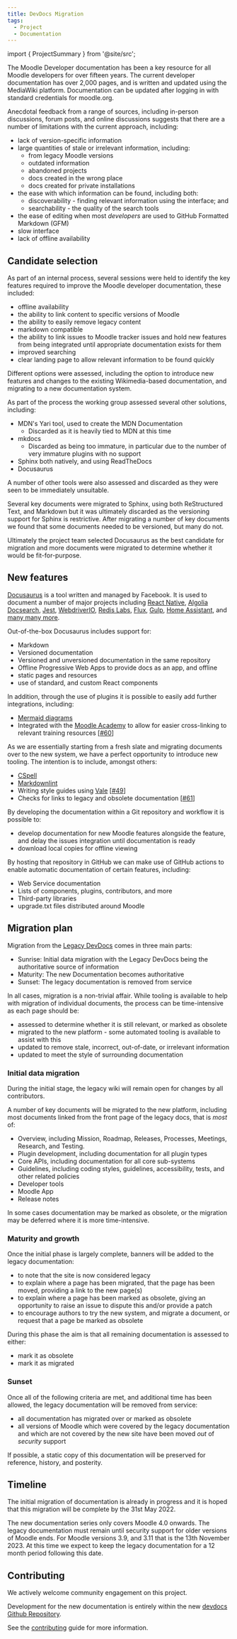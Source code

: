 ```yaml
---
title: DevDocs Migration
tags:
  - Project
  - Documentation
---
```


import { ProjectSummary } from '@site/src';

<ProjectSummary
    projectName="docs/migration"
/>

The Moodle Developer documentation has been a key resource for all Moodle developers for over fifteen years. The current developer documentation has over 2,000 pages, and is written and updated using the MediaWiki platform. Documentation can be updated after logging in with standard credentials for moodle.org.

Anecdotal feedback from a range of sources, including in-person discussions, forum posts, and online discussions suggests that there are a number of limitations with the current approach, including:

- lack of version-specific information
- large quantities of stale or irrelevant information, including:
  - from legacy Moodle versions
  - outdated information
  - abandoned projects
  - docs created in the wrong place
  - docs created for private installations
- the ease with which information can be found, including both:
  - discoverability - finding relevant information using the interface; and
  - searchability - the quality of the search tools
- the ease of editing when most _developers_ are used to GitHub Formatted Markdown (GFM)
- slow interface
- lack of offline availability

## Candidate selection

As part of an internal process, several sessions were held to identify the key features required to improve the Moodle developer documentation, these included:

- offline availability
- the ability to link content to specific versions of Moodle
- the ability to easily remove legacy content
- markdown compatible
- the ability to link issues to Moodle tracker issues and hold new features from being integrated until appropriate documentation exists for them
- improved searching
- clear landing page to allow relevant information to be found quickly

Different options were assessed, including the option to introduce new features and changes to the existing Wikimedia-based documentation, and migrating to a new documentation system.

As part of the process the working group assessed several other solutions, including:

<!-- cspell:ignore yari -->
<!-- cspell:ignore mkdocs -->

- MDN's Yari tool, used to create the MDN Documentation
  - Discarded as it is heavily tied to MDN at this time
- mkdocs
  - Discarded as being too immature, in particular due to the number of very immature plugins with no support
- Sphinx both natively, and using ReadTheDocs
- Docusaurus

A number of other tools were also assessed and discarded as they were seen to be immediately unsuitable.

Several key documents were migrated to Sphinx, using both ReStructured Text, and Markdown but it was ultimately discarded as the versioning support for Sphinx is restrictive. After migrating a number of key documents we found that some documents needed to be versioned, but many do not.

Ultimately the project team selected Docusaurus as the best candidate for migration and more documents were migrated to determine whether it would be fit-for-purpose.

## New features

[Docusaurus](https://docusaurus.io) is a tool written and managed by Facebook. It is used to document a number of major projects including [React Native](https://reactnative.dev), [Algolia Docsearch](https://docsearch.algolia.com), [Jest](https://jestjs.io), [WebdriverIO](https://webdriver.io), [Redis Labs](https://developer.redis.com), [Flux](https://facebook.github.io/flux), [Gulp](https://gulpjs.com), [Home Assistant](https://developers.home-assistant.io/), and [many many more](https://docusaurus.io/showcase).

Out-of-the-box Docusaurus includes support for:

- Markdown
- Versioned documentation
- Versioned and unversioned documentation in the same repository
- Offline Progressive Web Apps to provide docs as an app, and offline
- static pages and resources
- use of standard, and custom React components

In addition, through the use of plugins it is possible to easily add further integrations, including:

- [Mermaid diagrams](https://mermaid-js.github.io/mermaid/#/)
- Integrated with the [Moodle Academy](https://moodle.academy) to allow for easier cross-linking to relevant training resources [[#60](https://github.com/moodle/devdocs/issues/60)]

As we are essentially starting from a fresh slate and migrating documents over to the new system, we have a perfect opportunity to introduce new tooling. The intention is to include, amongst others:

- [CSpell](http://cspell.org/)
- [Markdownlint](https://github.com/markdownlint/markdownlint)
- Writing style guides using [Vale](https://github.com/errata-ai/vale) [[#49](https://github.com/moodle/devdocs/issues/49)]
- Checks for links to legacy and obsolete documentation [[#61](https://github.com/moodle/devdocs/issues/61)]

By developing the documentation within a Git repository and workflow it is possible to:

- develop documentation for new Moodle features alongside the feature, and delay the issues integration until documentation is ready
- download local copies for offline viewing

By hosting that repository in GitHub we can make use of GitHub actions to enable automatic documentation of certain features, including:

- Web Service documentation
- Lists of components, plugins, contributors, and more
- Third-party libraries
- upgrade.txt files distributed around Moodle

## Migration plan

Migration from the [Legacy DevDocs](https://docs.moodle.org/dev) comes in three main parts:

- Sunrise: Initial data migration with the Legacy DevDocs being the authoritative source of information
- Maturity: The new Documentation becomes authoritative
- Sunset: The legacy documentation is removed from service

In all cases, migration is a non-trivial affair. While tooling is available to help with migration of individual documents, the process can be time-intensive as each page should be:

- assessed to determine whether it is still relevant, or marked as obsolete
- migrated to the new platform - some automated tooling is available to assist with this
- updated to remove stale, incorrect, out-of-date, or irrelevant information
- updated to meet the style of surrounding documentation

### Initial data migration

During the initial stage, the legacy wiki will remain open for changes by all contributors.

A number of key documents will be migrated to the new platform, including most documents linked from the front page of the legacy docs, that is _most_ of:

- Overview, including Mission, Roadmap, Releases, Processes, Meetings, Research, and Testing.
- Plugin development, including documentation for all plugin types
- Core APIs, including documentation for all core sub-systems
- Guidelines, including coding styles, guidelines, accessibility, tests, and other related policies
- Developer tools
- Moodle App
- Release notes

In some cases documentation may be marked as obsolete, or the migration may be deferred where it is more time-intensive.

### Maturity and growth

Once the initial phase is largely complete, banners will be added to the legacy documentation:

- to note that the site is now considered legacy
- to explain where a page has been migrated, that the page has been moved, providing a link to the new page(s)
- to explain where a page has been marked as obsolete, giving an opportunity to raise an issue to dispute this and/or provide a patch
- to encourage authors to try the new system, and migrate a document, or request that a page be marked as obsolete

During this phase the aim is that all remaining documentation is assessed to either:

- mark it as obsolete
- mark it as migrated

### Sunset

Once all of the following criteria are met, and additional time has been allowed, the legacy documentation will be removed from service:

- all documentation has migrated over or marked as obsolete
- all versions of Moodle which were covered by the legacy documentation and which are not covered by the new site have been moved _out_ of _security_ support

If possible, a static copy of this documentation will be preserved for reference, history, and posterity.

## Timeline

The initial migration of documentation is already in progress and it is hoped that this migration will be complete by the 31st May 2022.

The new documentation series only covers Moodle 4.0 onwards. The legacy documentation must remain until security support for older versions of Moodle ends. For Moodle versions 3.9, and 3.11 that is the 13th November 2023. At this time we expect to keep the legacy documentation for a 12 month period following this date.

## Contributing

We actively welcome community engagement on this project.

Development for the new documentation is entirely within the new [devdocs Github Repository](https://github.com/moodle/devdocs).

See the [contributing](../../documentation/contributing.md) guide for more information.
